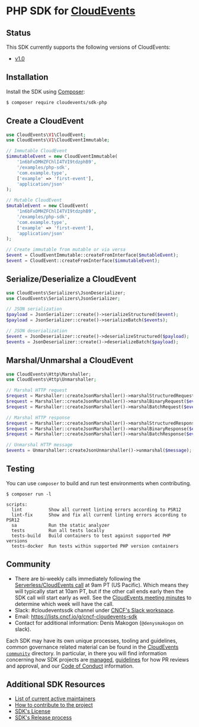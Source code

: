 # PHP SDK for [CloudEvents](https://github.com/cloudevents/spec)

## Status

This SDK currently supports the following versions of CloudEvents:

- [v1.0](https://github.com/cloudevents/spec/blob/v1.0.2/cloudevents/spec.md)

## Installation

Install the SDK using [Composer](https://getcomposer.org/):

```sh
$ composer require cloudevents/sdk-php
```

## Create a CloudEvent

```php
use CloudEvents\V1\CloudEvent;
use CloudEvents\V1\CloudEventImmutable;

// Immutable CloudEvent
$immutableEvent = new CloudEventImmutable(
    '1n6bFxDMHZFChlI4TVI9tdzphB9',
    '/examples/php-sdk',
    'com.example.type',
    ['example' => 'first-event'],
    'application/json'
);

// Mutable CloudEvent
$mutableEvent = new CloudEvent(
    '1n6bFxDMHZFChlI4TVI9tdzphB9',
    '/examples/php-sdk',
    'com.example.type',
    ['example' => 'first-event'],
    'application/json'
);

// Create immutable from mutable or via versa
$event = CloudEventImmutable::createFromInterface($mutableEvent);
$event = CloudEvent::createFromInterface($immutableEvent);
```

## Serialize/Deserialize a CloudEvent

```php
use CloudEvents\Serializers\JsonDeserializer;
use CloudEvents\Serializers\JsonSerializer;

// JSON serialization
$payload = JsonSerializer::create()->serializeStructured($event);
$payload = JsonSerializer::create()->serializeBatch($events);

// JSON deserialization
$event = JsonDeserializer::create()->deserializeStructured($payload);
$events = JsonDeserializer::create()->deserializeBatch($payload);
```

## Marshal/Unmarshal a CloudEvent

```php
use CloudEvents\Http\Marshaller;
use CloudEvents\Http\Unmarshaller;

// Marshal HTTP request
$request = Marshaller::createJsonMarshaller()->marshalStructuredRequest($event);
$request = Marshaller::createJsonMarshaller()->marshalBinaryRequest($event);
$request = Marshaller::createJsonMarshaller()->marshalBatchRequest($events);

// Marshal HTTP response
$request = Marshaller::createJsonMarshaller()->marshalStructuredResponse($event);
$request = Marshaller::createJsonMarshaller()->marshalBinaryResponse($event);
$request = Marshaller::createJsonMarshaller()->marshalBatchResponse($events);

// Unmarshal HTTP message
$events = Unmarshaller::createJsonUnmarshaller()->unmarshal($message);
```

## Testing

You can use `composer` to build and run test environments when contributing.

```
$ composer run -l

scripts:
  lint          Show all current linting errors according to PSR12
  lint-fix      Show and fix all current linting errors according to PSR12
  sa            Run the static analyzer
  tests         Run all tests locally
  tests-build   Build containers to test against supported PHP versions
  tests-docker  Run tests within supported PHP version containers
```

## Community

- There are bi-weekly calls immediately following the [Serverless/CloudEvents
  call](https://github.com/cloudevents/spec#meeting-time) at
  9am PT (US Pacific). Which means they will typically start at 10am PT, but
  if the other call ends early then the SDK call will start early as well.
  See the [CloudEvents meeting minutes](https://docs.google.com/document/d/1OVF68rpuPK5shIHILK9JOqlZBbfe91RNzQ7u_P7YCDE/edit#)
  to determine which week will have the call.
- Slack: #cloudeventssdk channel under
  [CNCF's Slack workspace](https://slack.cncf.io/).
- Email: https://lists.cncf.io/g/cncf-cloudevents-sdk
- Contact for additional information: Denis Makogon (`@denysmakogon` on slack).

Each SDK may have its own unique processes, tooling and guidelines, common
governance related material can be found in the
[CloudEvents `community`](https://github.com/cloudevents/spec#community-and-docs)
directory. In particular, in there you will find information concerning
how SDK projects are
[managed](https://github.com/cloudevents/spec/blob/main/docs/SDK-GOVERNANCE.md),
[guidelines](https://github.com/cloudevents/spec/blob/main/docs/SDK-maintainer-guidelines.md)
for how PR reviews and approval, and our
[Code of Conduct](https://github.com/cncf/foundation/blob/main/code-of-conduct.md)
information.

## Additional SDK Resources

- [List of current active maintainers](MAINTAINERS.md)
- [How to contribute to the project](CONTRIBUTING.md)
- [SDK's License](LICENSE)
- [SDK's Release process](RELEASING.md)
